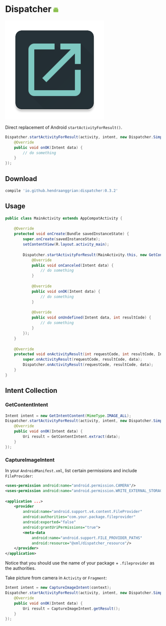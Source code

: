 Dispatcher ![android](/art/snippet_android.png)
==========

![logo](/art/logo.png)

Direct replacement of Android `startActivityForResult()`.

```java
Dispatcher.startActivityForResult(activity, intent, new Dispatcher.SimpleOnResultListener() {
    @Override
    public void onOK(Intent data) {
        // do something
    }
});
```

Download
--------

```gradle
compile 'io.github.hendraanggrian:dispatcher:0.3.2'
```

Usage
-----

```java
public class MainActivity extends AppCompatActivity {

    @Override
    protected void onCreate(Bundle savedInstanceState) {
        super.onCreate(savedInstanceState);
        setContentView(R.layout.activity_main);

        Dispatcher.startActivityForResult(MainActivity.this, new GetContentIntent(MimeType.IMAGE_ALL), new Dispatcher.OnResultListener() {
            @Override
            public void onCanceled(Intent data) {
                // do something
            }

            @Override
            public void onOK(Intent data) {
                // do something
            }

            @Override
            public void onUndefined(Intent data, int resultCode) {
                // do something
            }         
        });
    }

    @Override
    protected void onActivityResult(int requestCode, int resultCode, Intent data) {
        super.onActivityResult(requestCode, resultCode, data);
        Dispatcher.onActivityResult(requestCode, resultCode, data);
    }
}
```

Intent Collection
-----------------

### GetContentIntent

```java
Intent intent = new GetIntentContent(MimeType.IMAGE_ALL);
Dispatcher.startActivityForResult(activity, intent, new Dispatcher.SimpleOnResultListener() {
    @Override
    public void onOK(Intent data) {
        Uri result = GetContentIntent.extract(data);
    }
});
```

### CaptureImageIntent

In your `AndroidManifest.xml`, list certain permissions and include `FileProvider`:

```xml
<uses-permission android:name="android.permission.CAMERA"/>
<uses-permission android:name="android.permission.WRITE_EXTERNAL_STORAGE"/>

<application ...>
    <provider
        android:name="android.support.v4.content.FileProvider"
        android:authorities="com.your.package.fileprovider"
        android:exported="false"
        android:grantUriPermissions="true">
        <meta-data
            android:name="android.support.FILE_PROVIDER_PATHS"
            android:resource="@xml/dispatcher_resource"/>
    </provider>
</application>
```

Notice that you should use the name of your package + `.fileprovider` as the authorities.

Take picture from camera in `Activity` or `Fragment`:

```java
Intent intent = new CaptureImageIntent(context);
Dispatcher.startActivityForResult(activity, intent, new Dispatcher.SimpleOnResultListener() {
    @Override
    public void onOK(Intent data) {
        Uri result = CaptureImageIntent.getResult();
    }
});
```
